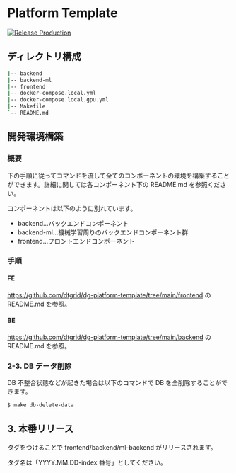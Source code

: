 # Platform Template

[![Release Production](https://github.com/dtgrid/dg-platform-template/actions/workflows/release-prod.yaml/badge.svg)](https://github.com/dtgrid/dg-platform-template/actions/workflows/release-prod.yaml)

## ディレクトリ構成

```bash
|-- backend
|-- backend-ml
|-- frontend
|-- docker-compose.local.yml
|-- docker-compose.local.gpu.yml
|-- Makefile
`-- README.md
```

## 開発環境構築

### 概要

下の手順に従ってコマンドを流して全てのコンポーネントの環境を構築することができます。詳細に関しては各コンポーネント下の README.md を参照ください。

コンポーネントは以下のように別れています。

- backend...バックエンドコンポーネント
- backend-ml...機械学習周りのバックエンドコンポーネント群
- frontend...フロントエンドコンポーネント

### 手順

#### FE

https://github.com/dtgrid/dg-platform-template/tree/main/frontend の README.md を参照。

#### BE

https://github.com/dtgrid/dg-platform-template/tree/main/backend の README.md を参照。

### 2-3. DB データ削除

DB 不整合状態などが起きた場合は以下のコマンドで DB を全削除することができます。

```sh
$ make db-delete-data
```

## 3. 本番リリース

タグをつけることで frontend/backend/ml-backend がリリースされます。

タグ名は「YYYY.MM.DD-index 番号」としてください。
